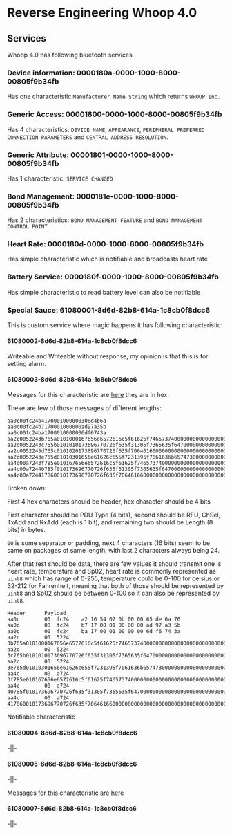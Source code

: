 # Reverse Engineering Whoop 4.0

## Services

Whoop 4.0 has following bluetooth services

### Device information: 0000180a-0000-1000-8000-00805f9b34fb

Has one characteristic `Manufacturer Name String` which returns `WHOOP Inc.`

### Generic Access: 00001800-0000-1000-8000-00805f9b34fb

Has 4 characteristics: `DEVICE NAME`, `APPEARANCE`, `PERIPHERAL PREFERRED CONNECTION PARAMETERS` and `CENTRAL ADDRESS RESOLUTION`.

### Generic Attribute: 00001801-0000-1000-8000-00805f9b34fb

Has 1 characteristic: `SERVICE CHANGED` 

### Bond Management: 0000181e-0000-1000-8000-00805f9b34fb

Has 2 characteristics: `BOND MANAGEMENT FEATURE` and `BOND MANAGEMENT CONTROL POINT`

### Heart Rate: 0000180d-0000-1000-8000-00805f9b34fb

Has simple characteristic which is notifiable and broadcasts heart rate

### Battery Service: 0000180f-0000-1000-8000-00805f9b34fb

Has simple characteristic to read battery level can also be notifiable

### Special Sauce: 61080001-8d6d-82b8-614a-1c8cb0f8dcc6

This is custom service where magic happens it has following characteristic:

#### 61080002-8d6d-82b8-614a-1c8cb0f8dcc6

Writeable and Writeable without response, my opinion is that this is for setting alarm.

#### 61080003-8d6d-82b8-614a-1c8cb0f8dcc6

Messages for this characteristic are [here](./61080003-8d6d-82b8-614a-1c8cb0f8dcc6.txt) they are in hex.

These are few of those messages of different lengths:


```
aa0c00fc24b4170001000000308d4b6a
aa0c00fc24b7170001000000ad97a35b
aa0c00fc24ba1700010000006df6743a
aa2c0052243b765a0101000167656e6572616c5f61625f746573740000000000000000000000000000000000ffcdfdd0
aa2c0052243c765b0101010173696770726f635f31305f7365635f647000000000000000000000000000000020449296
aa2c0052243d765c0101020173696770726f635f706461660000000000000000000000000000000000000000e532217f
aa2c0052243e765d01010301656e61626c655f7231395f7061636b65747300000000000000000000000000007e5d5f45
aa4c00a7243f785e010167656e6572616c5f61625f746573740000000000000000000000000000000000320000000000000000000000000000000000000000000000000000000000000000003f37ae05
aa4c00a72440785f010173696770726f635f31305f7365635f647000000000000000000000000000000032000000000000000000000000000000000000000000000000000000000000000000a2c6ef96
aa4c00a724417860010173696770726f635f70646166000000000000000000000000000000000000000032000000000000000000000000000000000000000000000000000000000000000000cb9b2f0b
```

Broken down:

First 4 hex characters should be header, hex character should be 4 bits

First character should be PDU Type (4 bits), second should be RFU, ChSel, TxAdd and RxAdd (each is 1 bit), and remaining two should be Length (8 bits) in bytes.

`00` is some separator or padding, next 4 characters (16 bits) seem to be same on packages of same length, with last 2 characters always being 24.

After that rest should be data, there are few values it should transmit one is heart rate, temperature and Sp02, heart rate is commonly represented as `uint8` which has range of 0-255, temperature could be 0-100 for celsius or 32-212 for Fahrenheit, meaning that both of those should be represented by `uint8` and Sp02 should be between 0-100 so it can also be represented by `uint8`.

```
Header      Payload
aa0c        00  fc24    a2 16 54 02 0b 00 00 65 de 6a 76
aa0c        00  fc24    b7 17 00 01 00 00 00 ad 97 a3 5b
aa0c        00  fc24    ba 17 00 01 00 00 00 6d f6 74 3a
aa2c        00  5224    3b765a0101000167656e6572616c5f61625f746573740000000000000000000000000000000000ffcdfdd0
aa2c        00  5224    3c765b0101010173696770726f635f31305f7365635f647000000000000000000000000000000020449296
aa2c        00  5224    3e765d01010301656e61626c655f7231395f7061636b65747300000000000000000000000000007e5d5f45
aa4c        00  a724    3f785e010167656e6572616c5f61625f746573740000000000000000000000000000000000320000000000000000000000000000000000000000000000000000000000000000003f37ae05
aa4c        00  a724    40785f010173696770726f635f31305f7365635f647000000000000000000000000000000032000000000000000000000000000000000000000000000000000000000000000000a2c6ef96
aa4c        00  a724    417860010173696770726f635f70646166000000000000000000000000000000000000000032000000000000000000000000000000000000000000000000000000000000000000cb9b2f0b
```

Notifiable characteristic

#### 61080004-8d6d-82b8-614a-1c8cb0f8dcc6

-||-

#### 61080005-8d6d-82b8-614a-1c8cb0f8dcc6

-||-

Messages for this characteristic are [here](./61080005-8d6d-82b8-614a-1c8cb0f8dcc6.txt)



#### 61080007-8d6d-82b8-614a-1c8cb0f8dcc6

-||-